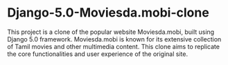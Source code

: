 # Django-5.0-Moviesda.mobi-clone
This project is a clone of the popular website Moviesda.mobi, built using Django 5.0 framework. Moviesda.mobi is known for its extensive collection of Tamil movies and other multimedia content. This clone aims to replicate the core functionalities and user experience of the original site.
